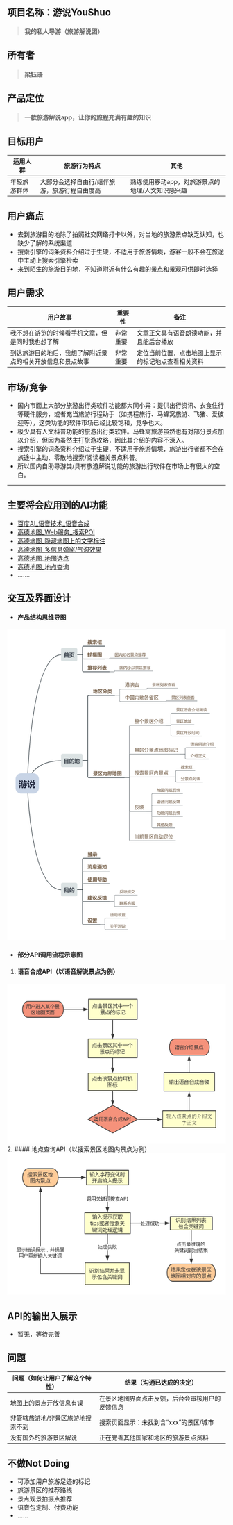 ## 项目名称：游说YouShuo
> #### 我的私人导游（旅游解说团）

## 所有者
> #### **梁钰语**

## 产品定位
>  #### 一款旅游解说app，让你的旅程充满有趣的知识

## 目标用户

适用人群 | 旅游行为特点 | 其他
----|----|----
年轻旅游群体 | 大部分会选择自由行/结伴旅游，旅游行程自由度高 | 熟练使用移动app，对旅游景点的地理/人文知识感兴趣

## 用户痛点
- 去到旅游目的地除了拍照社交网络打卡以外，对当地的旅游景点缺乏认知，也缺少了解的系统渠道
- 搜索引擎的词条资料介绍过于生硬，不适用于旅游情境，游客一般不会在旅途中主动上搜索引擎检索
- 来到陌生的旅游目的地，不知道附近有什么有趣的景点和景观可供即时选择

## 用户需求
用户故事 | 重要性 | 备注
----|----|----
 我不想在游览的时候看手机文章，但是同时我也想了解 | 非常重要 | 文章正文具有语音朗读功能，并且能后台播放
 到达旅游目的地后，我想了解附近景点的相关开放信息和景点故事| 非常重要 |定位当前位置，点击地图上显示的标记地点查看相关资料
 
 ## 市场/竞争
 - 国内市面上大部分旅游出行类软件功能都大同小异：提供出行资讯、衣食住行等硬件服务，或者充当旅游行程助手（如携程旅行、马蜂窝旅游、飞猪、爱彼迎等），这类功能的软件市场已经比较饱和，竞争也大。
 - 极少具有人文科普功能的旅游出行类软件。马蜂窝旅游虽然也有对部分景点加以介绍，但因为虽然主打旅游攻略，因此其介绍的内容不深入。
 - 搜索引擎的词条资料介绍过于生硬，不适用于旅游情境，旅游出行者都不会在旅途中主动、零散地搜索/阅读相关景点科普。
 - 所以国内自助导游类/具有旅游解说功能的旅游出行软件在市场上有很大的空白。
 
----- 
 ## 主要将会应用到的AI功能 
- [百度AI_语音技术_语音合成](http://ai.baidu.com/tech/speech/tts)
- [高德地图_Web服务_搜索POI](https://lbs.amap.com/api/webservice/guide/api/search/#scene)
- [高德地图_隐藏地图上的文字标注](https://lbs.amap.com/dev/demo/map-text#Android)
- [高德地图_多信息弹窗/气泡效果](https://lbs.amap.com/dev/demo/multiple-infowindows#Android)
- [高德地图_地图选点](https://lbs.amap.com/dev/demo/place-choose#Android)
- [高德地图_地点查询](https://lbs.amap.com/dev/demo/place-search#Android)
- .......

## 交互及界面设计
- #### 产品结构思维导图
![image](https://github.com/yuyu12138/API_ML_AI/blob/master/image/youshuolct.png)
- #### 部分API调用流程示意图
1. #### 语音合成API（以语音解说景点为例）
![image](https://github.com/yuyu12138/API_ML_AI/blob/master/image/yuyin.jpg)
2. #### 地点查询API（以搜索景区地图内景点为例）
![image](https://github.com/yuyu12138/API_ML_AI/blob/master/image/chaxun.jpg)

## API的输出入展示
- 暂无，等待完善

## 问题
问题（如何让用户了解这个特性） |  结果（沟通已达成的决定）
---|---
地图上的景点开放信息有误 | 在景区地图界面点击反馈，后台会审核用户的反馈信息
非管辖旅游地/非景区旅游地搜索不到 | 搜索页面显示：未找到含“xxx”的景区/城市
没有国外的旅游景区解说 | 正在完善其他国家和地区的旅游景点资料

## 不做Not Doing
- 可添加用户旅游足迹的标记
- 旅游景区的推荐路线
- 景点观景拍摄点推荐
- 语音包定制、付费功能
- ......
